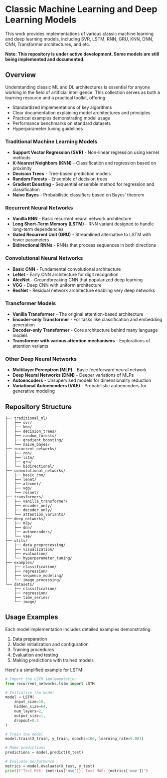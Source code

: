 # Classic Machine Learning and Deep Learning Models
This work provides implementations of various classic machine learning and deep learning models, including SVR, LSTM, RNN, GRU, KNN, DNN, CNN, Transformer architectures, and etc.

**Note: This repository is under active development. Some models are still being implemented and documented.**

## Overview

Understanding classic ML and DL architectures is essential for anyone working in the field of artificial intelligence. This collection serves as both a learning resource and a practical toolkit, offering:

- Standardized implementations of key algorithms
- Clear documentation explaining model architectures and principles
- Practical examples demonstrating model usage
- Performance benchmarks on standard datasets
- Hyperparameter tuning guidelines

### Traditional Machine Learning Models
- **Support Vector Regression (SVR)** - Non-linear regression using kernel methods
- **K-Nearest Neighbors (KNN)** - Classification and regression based on proximity
- **Decision Trees** - Tree-based prediction models
- **Random Forests** - Ensemble of decision trees
- **Gradient Boosting** - Sequential ensemble method for regression and classification
- **Naive Bayes** - Probabilistic classifiers based on Bayes' theorem

### Recurrent Neural Networks
- **Vanilla RNN** - Basic recurrent neural network architecture
- **Long Short-Term Memory (LSTM)** - RNN variant designed to handle long-term dependencies
- **Gated Recurrent Unit (GRU)** - Streamlined alternative to LSTM with fewer parameters
- **Bidirectional RNNs** - RNNs that process sequences in both directions

### Convolutional Neural Networks
- **Basic CNN** - Fundamental convolutional architecture
- **LeNet** - Early CNN architecture for digit recognition
- **AlexNet** - Groundbreaking CNN that popularized deep learning
- **VGG** - Deep CNN with uniform architecture
- **ResNet** - Residual network architecture enabling very deep networks

### Transformer Models
- **Vanilla Transformer** - The original attention-based architecture
- **Encoder-only Transformer** - For tasks like classification and embedding generation
- **Decoder-only Transformer** - Core architecture behind many language models
- **Transformer with various attention mechanisms** - Explorations of attention variants

### Other Deep Neural Networks
- **Multilayer Perceptron (MLP)** - Basic feedforward neural network
- **Deep Neural Networks (DNN)** - Deeper variations of MLPs
- **Autoencoders** - Unsupervised models for dimensionality reduction
- **Variational Autoencoders (VAE)** - Probabilistic autoencoders for generative modeling

## Repository Structure

```
├── traditional_ml/
│   ├── svr/
│   ├── knn/
│   ├── decision_trees/
│   ├── random_forests/
│   ├── gradient_boosting/
│   └── naive_bayes/
├── recurrent_networks/
│   ├── rnn/
│   ├── lstm/
│   ├── gru/
│   └── bidirectional/
├── convolutional_networks/
│   ├── basic_cnn/
│   ├── lenet/
│   ├── alexnet/
│   ├── vgg/
│   └── resnet/
├── transformers/
│   ├── vanilla_transformer/
│   ├── encoder_only/
│   ├── decoder_only/
│   └── attention_variants/
├── deep_networks/
│   ├── mlp/
│   ├── dnn/
│   ├── autoencoders/
│   └── vae/
├── utils/
│   ├── data_preprocessing/
│   ├── visualization/
│   ├── evaluation/
│   └── hyperparameter_tuning/
├── examples/
│   ├── classification/
│   ├── regression/
│   ├── sequence_modeling/
│   └── image_processing/
└── datasets/
    ├── classification/
    ├── regression/
    ├── time_series/
    └── image/
```

## Usage Examples

Each model implementation includes detailed examples demonstrating:
1. Data preparation
2. Model initialization and configuration
3. Training procedures
4. Evaluation and testing
5. Making predictions with trained models

Here's a simplified example for LSTM:

```python
# Import the LSTM implementation
from recurrent_networks.lstm import LSTM

# Initialize the model
model = LSTM(
    input_size=10,
    hidden_size=64,
    num_layers=2,
    output_size=1,
    dropout=0.2
)

# Train the model
model.train(X_train, y_train, epochs=100, learning_rate=0.001)

# Make predictions
predictions = model.predict(X_test)

# Evaluate performance
metrics = model.evaluate(X_test, y_test)
print(f"Test MSE: {metrics['mse']}, Test MAE: {metrics['mae']}")
```
